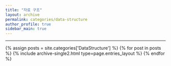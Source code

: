 ```yaml
---
title: "자료 구조"
layout: archive
permalink: categories/data-structure
author_profile: true
sidebar_main: true
---
```


<!-- 공백이 포함되어 있는 카테고리 이름의 경우 site.categories['a b c'] 이런식으로! -->

***

{% assign posts = site.categories['DataStructure'] %}
{% for post in posts %} {% include archive-single2.html type=page.entries_layout %} {% endfor %}